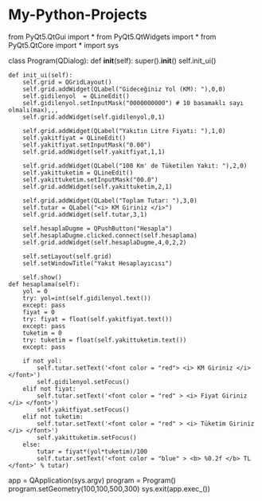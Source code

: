 # My-Python-Projects
from PyQt5.QtGui import *
from PyQt5.QtWidgets import *
from PyQt5.QtCore import *
import sys

class Program(QDialog):
    def __init__(self):
        super().__init__()
        self.init_ui()

    def init_ui(self):
        self.grid = QGridLayout()
        self.grid.addWidget(QLabel("Gideceğiniz Yol (KM): "),0,0)
        self.gidilenyol  = QLineEdit()
        self.gidilenyol.setInputMask("0000000000") # 10 basamaklı sayı olmalı(max),,,
        self.grid.addWidget(self.gidilenyol,0,1)

        self.grid.addWidget(QLabel("Yakıtın Litre Fiyatı: "),1,0)
        self.yakitfiyat = QLineEdit()
        self.yakitfiyat.setInputMask("0.00")
        self.grid.addWidget(self.yakitfiyat,1,1)

        self.grid.addWidget(QLabel("100 Km' de Tüketilen Yakıt: "),2,0)
        self.yakittuketim = QLineEdit()
        self.yakittuketim.setInputMask("00.0")
        self.grid.addWidget(self.yakittuketim,2,1)

        self.grid.addWidget(QLabel("Toplam Tutar: "),3,0)
        self.tutar = QLabel("<i> KM Giriniz </i>")
        self.grid.addWidget(self.tutar,3,1)

        self.hesaplaDugme = QPushButton("Hesapla")
        self.hesaplaDugme.clicked.connect(self.hesaplama)
        self.grid.addWidget(self.hesaplaDugme,4,0,2,2)

        self.setLayout(self.grid)
        self.setWindowTitle("Yakıt Hesaplayıcısı")

        self.show()
    def hesaplama(self):
        yol = 0
        try: yol=int(self.gidilenyol.text())
        except: pass
        fiyat = 0
        try: fiyat = float(self.yakitfiyat.text())
        except: pass
        tuketim = 0
        try: tuketim = float(self.yakittuketim.text())
        except: pass

        if not yol:
            self.tutar.setText('<font color = "red"> <i> KM Giriniz </i> </font>')
            self.gidilenyol.setFocus()
        elif not fiyat:
            self.tutar.setText('<font color = "red" > <i> Fiyat Giriniz </i> </font>')
            self.yakitfiyat.setFocus()
        elif not tuketim:
            self.tutar.setText('<font color = "red" > <i> Tüketim Giriniz </i> </font>')
            self.yakittuketim.setFocus()
        else:
            tutar = fiyat*(yol*tuketim)/100
            self.tutar.setText('<font color = "blue" > <b> %0.2f </b> TL </font>' % tutar)

app = QApplication(sys.argv)
program = Program()
program.setGeometry(100,100,500,300)
sys.exit(app.exec_())
